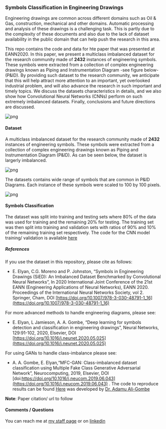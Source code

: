 ### Symbols Classification in Engineering Drawings

Engineering drawings are common across different domains such as Oil & Gas, construction, mechanical and other domains. Automatic processing and analysis of these drawings is a challenging task. This is partly due to the complexity of these documents and also due to the lack of dataset availability in the public domain that can help push the research in this area. 

This repo contains the code and data for hte paper that was presented at EANN2020. In this paper, we present a multiclass imbalanced dataset for the research community made of **2432** instances of engineering symbols. These symbols were extracted from a collection of complex engineering drawings known as Piping and Instrumentation Diagram -see figure below- (P&ID). By providing such dataset to the research community, we anticipate that this will help attract more attention to an important, yet overlooked industrial problem, and will also advance the research in such important and timely topics. We discuss the datasets characteristics in details, and we also show how Convolutional Neural Networks (CNNs) perform on such extremely imbalanced datasets. Finally, conclusions and future directions are discussed. 

![png](Figures/pid.png)

#### Dataset

A multiclass imbalanced dataset for the research community made of **2432** instances of engineering symbols. These symbols were extracted from a collection of complex engineering drawings known as Piping and Instrumentation Diagram (P&ID). As can be seen below, the dataset is largerly imbalanced. 

![png](Figures/classDist.png)


The datasets contains wide range of symbols that are common in P&ID Diagrams. Each instance of these symbols were scaled to 100 by 100 pixels. 

![png](Figures/symbols.png)

#### Symbols Classification

The dataset was split into training and testing sets where 80% of the data was used for training and the remaining 20% for testing. The training set was then split into training and validation sets with ratios of 90% and 10% of the remaining training set respectively. The code for the CNN model training/ validation is available [here](notebook/) 

##### References 

If you use the dataset in this repository, please cite as follows: 

* E. Elyan, C.G. Moreno and P. Johnston, “Symbols in Engineering Drawings (SiED): An Imbalanced Dataset Benchmarked by Convolutional Neural Networks”, In 2020 International Joint Conference of the 21st EANN (Engineering Applications of Neural Networks), EANN 2020. Proceedings of the International Neural Networks Society, vol 2. Springer, Cham, DOI [https://doi.org/10.1007/978-3-030-48791-1_16](https://doi.org/10.1007/978-3-030-48791-1_16)

For more advanced methods to handle engineering diagrams, please see:

* E. Elyan, L Jamieson, A. A. Gombe, “Deep learning for symbols detection and classification in engineering drawings”, Neural Networks, 129:91-102, 2020, Elsevier, DOI [https://doi.org/10.1016/j.neunet.2020.05.025](https://doi.org/10.1016/j.neunet.2020.05.025)

For using GANs to handle class-imbalance please see: 

* A. A. Gombe, E. Elyan,“MFC-GAN: Class-imbalanced dataset classification using Multiple Fake Class Generative Adversarial Network”, Neurocomputing, 2019, Elsevier, DOI [doi:https://doi.org/10.1016/j.neucom.2019.06.043](https://doi.org/10.1016/j.neucom.2019.06.043) . The code to reproduce results can be found [Here](MFCGAN/) was developed by [Dr. Adamu Ali-Gombe](https://scholar.google.com/citations?user=ufj_21QAAAAJ&hl=en)



**Note**: Paper citation/ url to follow
#### Comments / Questions 

You can reach me at [my staff page](https://www3.rgu.ac.uk/dmstaff/elyan-eyad) or on [linkedin](http://www.linkedin.com/in/elyan )

